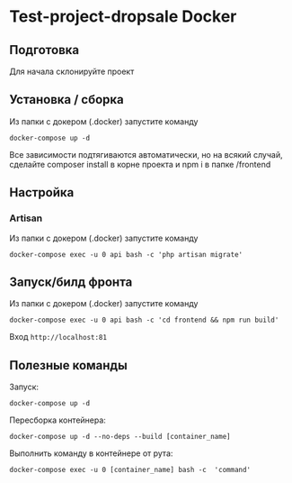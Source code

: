 # Test-project-dropsale Docker


## Подготовка
Для начала склонируйте проект

## Установка / сборка

Из папки с докером (.docker) запустите команду
```
docker-compose up -d
```

Все зависимости подтягиваются автоматически, но на всякий случай, сделайте composer install в корне проекта и
npm i в папке /frontend

## Настройка
### Artisan

Из папки с докером (.docker) запустите команду
```
docker-compose exec -u 0 api bash -c 'php artisan migrate'

```

## Запуск/билд фронта

Из папки с докером (.docker) запустите команду
```
docker-compose exec -u 0 api bash -c 'cd frontend && npm run build'
```
Вход `http://localhost:81`

## Полезные команды
Запуск:
```
docker-compose up -d
```
Пересборка контейнера:
```
docker-compose up -d --no-deps --build [container_name]
```
Выполнить команду в контейнере от рута:
```
docker-compose exec -u 0 [container_name] bash -c  'command'
```

